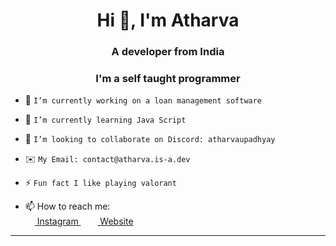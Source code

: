 <h1 align="center">Hi 👋, I'm Atharva</h1>
<h3 align="center">A developer from India</h3>
<h3 align="center">I'm a self taught programmer</h3>

- 🔭 `I’m currently working on a loan management software`

- 🌱 `I’m currently learning Java Script`

- 👯 `I’m looking to collaborate on Discord: atharvaupadhyay`

- ✉️ `My Email: contact@atharva.is-a.dev`

- ⚡ `Fun fact I like playing valorant`

- 📫 How to reach me:<br>
<a href = "https://www.instagram.com/_atharvaupadhyay_"><img src = "https://image.flaticon.com/icons/svg/174/174855.svg" height= 15px width = 15px> Instagram </a>&nbsp;&nbsp;
<a href = "https://atharvaupadhyay.vercel.app/"><img src = "https://image.flaticon.com/icons/svg/841/841364.svg" height= 15px width = 15px> Website </a>

*************
